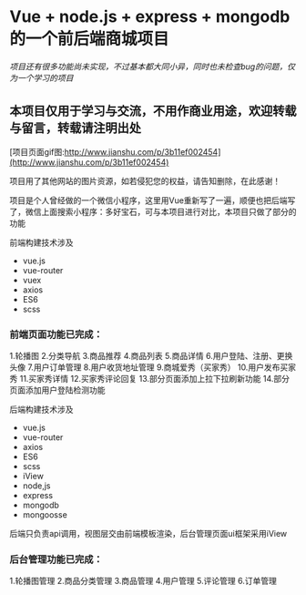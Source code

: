 # Vue + node.js + express + mongodb 的一个前后端商城项目

###### 项目还有很多功能尚未实现，不过基本都大同小异，同时也未检查bug的问题，仅为一个学习的项目

## 本项目仅用于学习与交流，不用作商业用途，欢迎转载与留言，转载请注明出处

[项目页面gif图:http://www.jianshu.com/p/3b11ef002454](http://www.jianshu.com/p/3b11ef002454)

项目用了其他网站的图片资源，如若侵犯您的权益，请告知删除，在此感谢！

项目是个人曾经做的一个微信小程序，这里用Vue重新写了一遍，顺便也把后端写了，微信上面搜索小程序：多好宝石，可与本项目进行对比，本项目只做了部分的功能


前端构建技术涉及

- vue.js
- vue-router
- vuex
- axios
- ES6
- scss

### 前端页面功能已完成：
1.轮播图
2.分类导航
3.商品推荐
4.商品列表
5.商品详情
6.用户登陆、注册、更换头像
7.用户订单管理
8.用户收货地址管理
9.商城爱秀（买家秀）
10.用户发布买家秀
11.买家秀详情
12.买家秀评论回复
13.部分页面添加上拉下拉刷新功能
14.部分页面添加用户登陆检测功能

后端构建技术涉及

- vue.js
- vue-router
- axios
- ES6
- scss
- iView
- node,js
- express
- mongodb
- mongoosse

后端只负责api调用，视图层交由前端模板渲染，后台管理页面ui框架采用iView

### 后台管理功能已完成：
1.轮播图管理
2.商品分类管理
3.商品管理
4.用户管理
5.评论管理
6.订单管理
